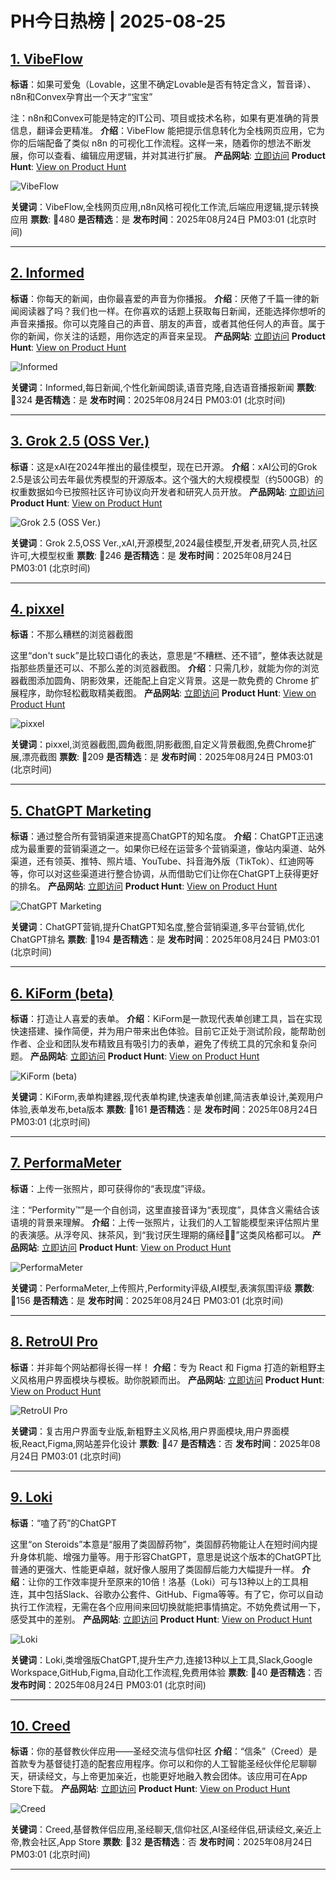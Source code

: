 # PH今日热榜 | 2025-08-25

## [1. VibeFlow ](https://www.producthunt.com/products/vibeflow?utm_campaign=producthunt-api&utm_medium=api-v2&utm_source=Application%3A+dev+%28ID%3A+189358%29)
**标语**：如果可爱兔（Lovable，这里不确定Lovable是否有特定含义，暂音译）、n8n和Convex孕育出一个天才“宝宝” 

注：n8n和Convex可能是特定的IT公司、项目或技术名称，如果有更准确的背景信息，翻译会更精准。
**介绍**：VibeFlow 能把提示信息转化为全栈网页应用，它为你的后端配备了类似 n8n 的可视化工作流程。这样一来，随着你的想法不断发展，你可以查看、编辑应用逻辑，并对其进行扩展。
**产品网站**: [立即访问](https://www.producthunt.com/r/P5FL2W7PKLZ5UL?utm_campaign=producthunt-api&utm_medium=api-v2&utm_source=Application%3A+dev+%28ID%3A+189358%29)
**Product Hunt**: [View on Product Hunt](https://www.producthunt.com/products/vibeflow?utm_campaign=producthunt-api&utm_medium=api-v2&utm_source=Application%3A+dev+%28ID%3A+189358%29)

![VibeFlow ](https://ph-files.imgix.net/5b82cff5-fb47-4168-bb6e-cc86e59714ab.png?auto=format)

**关键词**：VibeFlow,全栈网页应用,n8n风格可视化工作流,后端应用逻辑,提示转换应用
**票数**: 🔺480
**是否精选**：是
**发布时间**：2025年08月24日 PM03:01 (北京时间)

---

## [2. Informed](https://www.producthunt.com/products/informed?utm_campaign=producthunt-api&utm_medium=api-v2&utm_source=Application%3A+dev+%28ID%3A+189358%29)
**标语**：你每天的新闻，由你最喜爱的声音为你播报。
**介绍**：厌倦了千篇一律的新闻阅读器了吗？我们也一样。在你喜欢的话题上获取每日新闻，还能选择你想听的声音来播报。你可以克隆自己的声音、朋友的声音，或者其他任何人的声音。属于你的新闻，你关注的话题，用你选定的声音来呈现。
**产品网站**: [立即访问](https://www.producthunt.com/r/4VGNFRPPH4E6JS?utm_campaign=producthunt-api&utm_medium=api-v2&utm_source=Application%3A+dev+%28ID%3A+189358%29)
**Product Hunt**: [View on Product Hunt](https://www.producthunt.com/products/informed?utm_campaign=producthunt-api&utm_medium=api-v2&utm_source=Application%3A+dev+%28ID%3A+189358%29)

![Informed](https://ph-files.imgix.net/de1c5290-bde4-48b3-80eb-672eab161df1.png?auto=format)

**关键词**：Informed,每日新闻,个性化新闻朗读,语音克隆,自选语音播报新闻
**票数**: 🔺324
**是否精选**：是
**发布时间**：2025年08月24日 PM03:01 (北京时间)

---

## [3. Grok 2.5 (OSS Ver.)](https://www.producthunt.com/products/grok-2-5-oss-ver?utm_campaign=producthunt-api&utm_medium=api-v2&utm_source=Application%3A+dev+%28ID%3A+189358%29)
**标语**：这是xAI在2024年推出的最佳模型，现在已开源。
**介绍**：xAI公司的Grok 2.5是该公司去年最优秀模型的开源版本。这个强大的大规模模型（约500GB）的权重数据如今已按照社区许可协议向开发者和研究人员开放。
**产品网站**: [立即访问](https://www.producthunt.com/r/4UBGSQ2WUKLLFZ?utm_campaign=producthunt-api&utm_medium=api-v2&utm_source=Application%3A+dev+%28ID%3A+189358%29)
**Product Hunt**: [View on Product Hunt](https://www.producthunt.com/products/grok-2-5-oss-ver?utm_campaign=producthunt-api&utm_medium=api-v2&utm_source=Application%3A+dev+%28ID%3A+189358%29)

![Grok 2.5 (OSS Ver.)](https://ph-files.imgix.net/031d0ff4-617b-4e21-b4aa-7a693af6cc09.png?auto=format)

**关键词**：Grok 2.5,OSS Ver.,xAI,开源模型,2024最佳模型,开发者,研究人员,社区许可,大模型权重
**票数**: 🔺246
**是否精选**：是
**发布时间**：2025年08月24日 PM03:01 (北京时间)

---

## [4. pixxel](https://www.producthunt.com/products/pixxel?utm_campaign=producthunt-api&utm_medium=api-v2&utm_source=Application%3A+dev+%28ID%3A+189358%29)
**标语**：不那么糟糕的浏览器截图

这里“don't suck”是比较口语化的表达，意思是“不糟糕、还不错”，整体表达就是指那些质量还可以、不那么差的浏览器截图。
**介绍**：只需几秒，就能为你的浏览器截图添加圆角、阴影效果，还能配上自定义背景。这是一款免费的 Chrome 扩展程序，助你轻松截取精美截图。
**产品网站**: [立即访问](https://www.producthunt.com/r/QNM54P4DSLRVVP?utm_campaign=producthunt-api&utm_medium=api-v2&utm_source=Application%3A+dev+%28ID%3A+189358%29)
**Product Hunt**: [View on Product Hunt](https://www.producthunt.com/products/pixxel?utm_campaign=producthunt-api&utm_medium=api-v2&utm_source=Application%3A+dev+%28ID%3A+189358%29)

![pixxel](https://ph-files.imgix.net/dc9c045d-d12f-43dd-874d-d7b75982657a.png?auto=format)

**关键词**：pixxel,浏览器截图,圆角截图,阴影截图,自定义背景截图,免费Chrome扩展,漂亮截图
**票数**: 🔺209
**是否精选**：是
**发布时间**：2025年08月24日 PM03:01 (北京时间)

---

## [5. ChatGPT Marketing](https://www.producthunt.com/products/chatgpt-marketing?utm_campaign=producthunt-api&utm_medium=api-v2&utm_source=Application%3A+dev+%28ID%3A+189358%29)
**标语**：通过整合所有营销渠道来提高ChatGPT的知名度。
**介绍**：ChatGPT正迅速成为最重要的营销渠道之一。如果你已经在运营多个营销渠道，像站内渠道、站外渠道，还有领英、推特、照片墙、YouTube、抖音海外版（TikTok）、红迪网等等，你可以对这些渠道进行整合协调，从而借助它们让你在ChatGPT上获得更好的排名。
**产品网站**: [立即访问](https://www.producthunt.com/r/HNUTO45KKMLKUD?utm_campaign=producthunt-api&utm_medium=api-v2&utm_source=Application%3A+dev+%28ID%3A+189358%29)
**Product Hunt**: [View on Product Hunt](https://www.producthunt.com/products/chatgpt-marketing?utm_campaign=producthunt-api&utm_medium=api-v2&utm_source=Application%3A+dev+%28ID%3A+189358%29)

![ChatGPT Marketing](https://ph-files.imgix.net/7eac9f08-105b-4279-a3f9-3d0ea15ac806.png?auto=format)

**关键词**：ChatGPT营销,提升ChatGPT知名度,整合营销渠道,多平台营销,优化ChatGPT排名
**票数**: 🔺194
**是否精选**：是
**发布时间**：2025年08月24日 PM03:01 (北京时间)

---

## [6. KiForm (beta)](https://www.producthunt.com/products/kiform?utm_campaign=producthunt-api&utm_medium=api-v2&utm_source=Application%3A+dev+%28ID%3A+189358%29)
**标语**：打造让人喜爱的表单。
**介绍**：KiForm是一款现代表单创建工具，旨在实现快速搭建、操作简便，并为用户带来出色体验。目前它正处于测试阶段，能帮助创作者、企业和团队发布精致且有吸引力的表单，避免了传统工具的冗余和复杂问题。
**产品网站**: [立即访问](https://www.producthunt.com/r/MC3RAZZMZPTUAK?utm_campaign=producthunt-api&utm_medium=api-v2&utm_source=Application%3A+dev+%28ID%3A+189358%29)
**Product Hunt**: [View on Product Hunt](https://www.producthunt.com/products/kiform?utm_campaign=producthunt-api&utm_medium=api-v2&utm_source=Application%3A+dev+%28ID%3A+189358%29)

![KiForm (beta)](https://ph-files.imgix.net/3ccac933-432d-46d1-9c68-28bb09b87945.png?auto=format)

**关键词**：KiForm,表单构建器,现代表单构建,快速表单创建,简洁表单设计,美观用户体验,表单发布,beta版本
**票数**: 🔺161
**是否精选**：是
**发布时间**：2025年08月24日 PM03:01 (北京时间)

---

## [7. PerformaMeter](https://www.producthunt.com/products/performameter?utm_campaign=producthunt-api&utm_medium=api-v2&utm_source=Application%3A+dev+%28ID%3A+189358%29)
**标语**：上传一张照片，即可获得你的“表现度”评级。

注：“Performity™”是一个自创词，这里直接音译为“表现度”，具体含义需结合该语境的背景来理解。
**介绍**：上传一张照片，让我们的人工智能模型来评估照片里的表演感。从浮夸风、抹茶风，到“我讨厌生理期的痛经🥀💔”这类风格都可以。
**产品网站**: [立即访问](https://www.producthunt.com/r/HUPDS7CNAZBZI5?utm_campaign=producthunt-api&utm_medium=api-v2&utm_source=Application%3A+dev+%28ID%3A+189358%29)
**Product Hunt**: [View on Product Hunt](https://www.producthunt.com/products/performameter?utm_campaign=producthunt-api&utm_medium=api-v2&utm_source=Application%3A+dev+%28ID%3A+189358%29)

![PerformaMeter](https://ph-files.imgix.net/d0f7d119-868a-40bc-a44c-949296b953ed.png?auto=format)

**关键词**：PerformaMeter,上传照片,Performity评级,AI模型,表演氛围评级
**票数**: 🔺156
**是否精选**：是
**发布时间**：2025年08月24日 PM03:01 (北京时间)

---

## [8. RetroUI Pro](https://www.producthunt.com/products/retro-ui?utm_campaign=producthunt-api&utm_medium=api-v2&utm_source=Application%3A+dev+%28ID%3A+189358%29)
**标语**：并非每个网站都得长得一样！
**介绍**：专为 React 和 Figma 打造的新粗野主义风格用户界面模块与模板。助你脱颖而出。
**产品网站**: [立即访问](https://www.producthunt.com/r/DVOLVSCYKYSDQQ?utm_campaign=producthunt-api&utm_medium=api-v2&utm_source=Application%3A+dev+%28ID%3A+189358%29)
**Product Hunt**: [View on Product Hunt](https://www.producthunt.com/products/retro-ui?utm_campaign=producthunt-api&utm_medium=api-v2&utm_source=Application%3A+dev+%28ID%3A+189358%29)

![RetroUI Pro](https://ph-files.imgix.net/7f4694ef-67fa-4ac2-b582-c7d6ab7e9cc0.png?auto=format)

**关键词**：复古用户界面专业版,新粗野主义风格,用户界面模块,用户界面模板,React,Figma,网站差异化设计
**票数**: 🔺47
**是否精选**：否
**发布时间**：2025年08月24日 PM03:01 (北京时间)

---

## [9. Loki](https://www.producthunt.com/products/loki-5?utm_campaign=producthunt-api&utm_medium=api-v2&utm_source=Application%3A+dev+%28ID%3A+189358%29)
**标语**：“嗑了药”的ChatGPT

这里“on Steroids”本意是“服用了类固醇药物”，类固醇药物能让人在短时间内提升身体机能、增强力量等。用于形容ChatGPT，意思是说这个版本的ChatGPT比普通的更强大、性能更卓越，就好像人服用了类固醇后能力大幅提升一样。
**介绍**：让你的工作效率提升至原来的10倍！洛基（Loki）可与13种以上的工具相连，其中包括Slack、谷歌办公套件、GitHub、Figma等等。有了它，你可以自动执行工作流程，无需在各个应用间来回切换就能把事情搞定。不妨免费试用一下，感受其中的差别。
**产品网站**: [立即访问](https://www.producthunt.com/r/PVSCP4IF443JS6?utm_campaign=producthunt-api&utm_medium=api-v2&utm_source=Application%3A+dev+%28ID%3A+189358%29)
**Product Hunt**: [View on Product Hunt](https://www.producthunt.com/products/loki-5?utm_campaign=producthunt-api&utm_medium=api-v2&utm_source=Application%3A+dev+%28ID%3A+189358%29)

![Loki](https://ph-files.imgix.net/80fc8a4d-f2f9-4027-ab49-109a462c43d7.png?auto=format)

**关键词**：Loki,类增强版ChatGPT,提升生产力,连接13种以上工具,Slack,Google Workspace,GitHub,Figma,自动化工作流程,免费用体验
**票数**: 🔺40
**是否精选**：否
**发布时间**：2025年08月24日 PM03:01 (北京时间)

---

## [10. Creed](https://www.producthunt.com/products/creed?utm_campaign=producthunt-api&utm_medium=api-v2&utm_source=Application%3A+dev+%28ID%3A+189358%29)
**标语**：你的基督教伙伴应用——圣经交流与信仰社区
**介绍**：“信条”（Creed）是首款专为基督徒打造的配套应用程序。你可以和你的人工智能圣经伙伴伦尼聊聊天，研读经文，与上帝更加亲近，也能更好地融入教会团体。该应用可在App Store下载。
**产品网站**: [立即访问](https://www.producthunt.com/r/74VSDWUJ3ORXXG?utm_campaign=producthunt-api&utm_medium=api-v2&utm_source=Application%3A+dev+%28ID%3A+189358%29)
**Product Hunt**: [View on Product Hunt](https://www.producthunt.com/products/creed?utm_campaign=producthunt-api&utm_medium=api-v2&utm_source=Application%3A+dev+%28ID%3A+189358%29)

![Creed](https://ph-files.imgix.net/c2310a48-3d29-4f90-951a-c7ed0db02a54.jpeg?auto=format)

**关键词**：Creed,基督教伴侣应用,圣经聊天,信仰社区,AI圣经伴侣,研读经文,亲近上帝,教会社区,App Store
**票数**: 🔺32
**是否精选**：否
**发布时间**：2025年08月24日 PM03:01 (北京时间)

---

